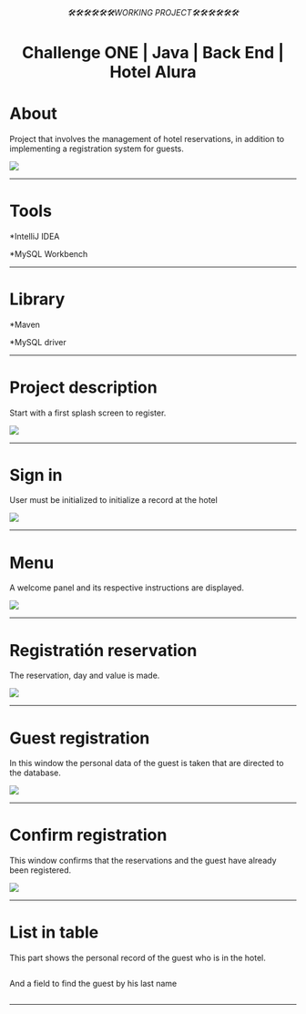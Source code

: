 <html>
  <div align="center">
 <h6>🛠🛠🛠🛠🛠🛠WORKING PROJECT🛠🛠🛠🛠🛠🛠</h6>   
 <h1>Challenge ONE | Java | Back End | Hotel Alura</h1>
</div>

<div>
 <h1>About</h1>
<p>Project that involves the management of hotel reservations, in addition to implementing a registration system for guests.</p>
 <img src="https://github.com/Magucho/Challenge_Back_End_Java_JDBC_Hotel_Alura/assets/98346054/bfab8571-e672-42d3-b074-77d7809e6d30">
 </div>
 
 ---

<div>
 <h1>Tools</h1>
<p>*IntelliJ IDEA</p>
<p>*MySQL Workbench</p>
</div>

---
<div>
 <h1>Library</h1>
<p>*Maven</p>
<p>*MySQL driver</p>
 </div>

 ---

<div>
 <h1>Project description</h1>
<p>Start with a first splash screen to register.</p>
 <img src="https://github.com/Magucho/Challenge_Back_End_Java_JDBC_Hotel_Alura/assets/98346054/a8396f0f-a90f-4fd7-913a-4625027f8816">

 ---

 <div>
 <h1>Sign in</h1>
<p>User must be initialized to initialize a record at the hotel</p>
 <img src="https://github.com/Magucho/Challenge_Back_End_Java_JDBC_Hotel_Alura/assets/98346054/8f1c8676-15f3-41cd-afc2-d3e2afb03678">

  ---

<div>
 <h1>Menu</h1>
<p>A welcome panel and its respective instructions are displayed.</p>
 <img src="https://github.com/Magucho/Challenge_Back_End_Java_JDBC_Hotel_Alura/assets/98346054/10b9f55c-5125-454e-a2c9-0d2602cb355f">

  ---

<div>
 <h1>Registratión reservation</h1>
<p>The reservation, day and value is made.</p>
 <img src="https://github.com/Magucho/Challenge_Back_End_Java_JDBC_Hotel_Alura/assets/98346054/403065d4-d15d-475a-91ad-cb9d3a401ffb">

  ---

 <div>
 <h1>Guest registration</h1>
<p>In this window the personal data of the guest is taken that are directed to the database.</p>
 <img src="https://github.com/Magucho/Challenge_Back_End_Java_JDBC_Hotel_Alura/assets/98346054/c660b202-4b52-4f98-b524-820c0ee4f0f8">

  ---

<div>
 <h1>Confirm registration</h1>
<p>This window confirms that the reservations and the guest have already been registered.</p>
 <img src="https://github.com/Magucho/Challenge_Back_End_Java_JDBC_Hotel_Alura/assets/98346054/58c19d43-0dca-43be-aaf5-b99e78fb2d8c">

  ---

  <div>
 <h1>List in table</h1>
<p>This part shows the personal record of the guest who is in the hotel.</p>
 <img src="">
 <p>And a field to find the guest by his last name</p>
 <img src="">
 

  ---
</html>

